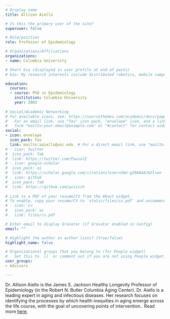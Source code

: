 ```yaml
---
# Display name
title: Allison Aiello

# Is this the primary user of the site?
superuser: false

# Role/position
role: Professor of Epidemiology

# Organizations/Affiliations
organizations:
- name: Columbia University

# Short bio (displayed in user profile at end of posts)
# bio: My research interests include distributed robotics, mobile computing and programmable matter.

education:
  courses:
  - course: PhD in Epidemiology
    institution: Columbia University
    year: 2003
    
# Social/Academic Networking
# For available icons, see: https://sourcethemes.com/academic/docs/page-builder/#icons
#   For an email link, use "fas" icon pack, "envelope" icon, and a link in the
#   form "mailto:your-email@example.com" or "#contact" for contact widget.
social:
- icon: envelope
  icon_pack: fas
  link: mailto:aaiello@unc.edu  # For a direct email link, use "mailto:test@example.org".
# - icon: twitter
#  icon_pack: fab
#  link: https://twitter.com/PausalZ
# - icon: google-scholar
#  icon_pack: ai
#  link: https://scholar.google.com/citations?user=hbU-gZ0AAAAJ&hl=en
# - icon: github
#  icon_pack: fab
#  link: https://github.com/pzivich
  
# Link to a PDF of your resume/CV from the About widget.
# To enable, copy your resume/CV to `static/files/cv.pdf` and uncomment the lines below.
# - icon: cv
#   icon_pack: ai
#   link: files/cv.pdf

# Enter email to display Gravatar (if Gravatar enabled in Config)
email: ""

# Highlight the author in author lists? (true/false)
highlight_name: false

# Organizational groups that you belong to (for People widget)
#   Set this to `[]` or comment out if you are not using People widget.
user_groups:
- Advisors

---
```


Dr. Allison Aiello is the James S. Jackson Healthy Longevity Professor of Epidemiology (in the Robert N. Butler Columbia Aging Center). Dr. Aiello is a leading expert in aging and infectious diseases. Her research focuses on identifying the processes by which health inequities in aging emerge across the life course, with the goal of uncovering points of intervention.. Read more [here](https://www.publichealth.columbia.edu/profile/allison-aiello-phd).
